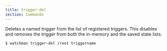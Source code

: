 ```yaml
---
title: trigger-del
section: Commands
---
```


Deletes a named trigger from the list of registered triggers. This disables and
removes the trigger from both the in-memory and the saved state lists.

```bash
$ watchman trigger-del /root triggername
```
